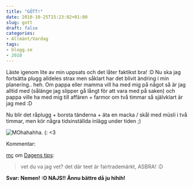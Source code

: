 ```yaml
---
title: "GÖTT!"
date: 2010-10-25T15:23:02+01:00
slug: gott
draft: false
categories:
- Allmänt/Vardag
tags:
- blogg.se
- 2010
---
```

Läste igenom lite av min uppsats och det låter faktikst bra! :D Nu ska jag fortsätta plugg alldeles strax men såklart har det blivit ändring i min planering.. heh. Om pappa eller mamma vill ha med mig på något så är jag alltid med (sålänge jag slipper gå långt för att vara med på saken) och pappa ville ha med mig till affären + farmor om två timmar så självklart är jag med :D  
  
Nu blir det råplugg + borsta tänderna + äta en macka / skål med müsli i två timmar, men kör några tidsinställda inlägg under tiden ;)  
  

![MOhahahha. (: <3](/assets/images/blogg.se/av-amanda_17173543.jpg)

  
  
  
Kommentar:  
  

[mc](http://insomniia.blogg.se/) om [Dagens tips](http://camillalovgren.blogg.se/2010/october/dagens-tips.html):

> vet du va jag vet? det där teet är fairtrademärkt, ASBRA! :D

**Svar: Nemen! :O NAJS!! Ännu bättre då ju hihih!**